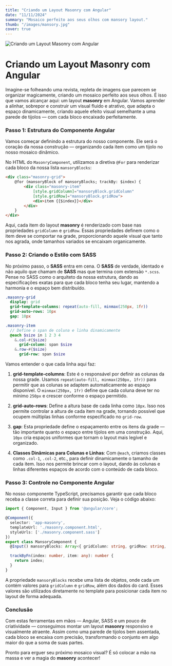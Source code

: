 ```yaml
---
title: "Criando um Layout Masonry com Angular"
date: "11/11/2024"
summary: "Mosaico perfeito aos seus olhos com mansory layout."
thumb: "/images/mansory.jpg"
cover: true
---
```


![Criando um Layout Masonry com Angular](/images/mansory.jpg "Criando um Layout Masonry com Angular")

# Criando um Layout Masonry com Angular

Imagine-se folheando uma revista, repleta de imagens que parecem se organizar magicamente, criando um mosaico perfeito aos seus olhos. É isso que vamos alcançar aqui: um layout **masonry** em Angular. Vamos aprender a alinhar, sobrepor e construir um visual fluido e atrativo, que adapta o espaço dinamicamente, criando aquele efeito visual semelhante a uma parede de tijolos — com cada bloco encaixado perfeitamente.

### Passo 1: Estrutura do Componente Angular

Vamos começar definindo a estrutura do nosso componente. Ele será o coração da nossa construção — organizando cada item como um tijolo no nosso mosaico dinâmico.

No HTML do `MasonryComponent`, utilizamos a diretiva `@For` para renderizar cada bloco da nossa lista `mansoryBlocks`:

```html
<div class="masonry-grid">
    @for (mansoryBlock of mansoryBlocks; trackBy: $index) {
        <div class="masonry-item"
            [style.gridColumn]="mansoryBlock.gridColumn"
            [style.gridRow]="mansoryBlock.gridRow">
            <div>item {{$index}}</div>
        </div>
    }
</div>
```

Aqui, cada item do layout **masonry** é renderizado com base nas propriedades `gridColumn` e `gridRow`. Essas propriedades definem como o item deve se comportar na grade, proporcionando aquele visual que tanto nos agrada, onde tamanhos variados se encaixam organicamente.

### Passo 2: Criando o Estilo com SASS

No próximo passo, o **SASS** entra em cena. O **SASS** de verdade, identado e não aquilo que chamam de **SASS** mas que termina com extensão `*.scss`. Pense no SASS como o arquiteto da nossa estrutura, dando as especificações exatas para que cada bloco tenha seu lugar, mantendo a harmonia e o espaço bem distribuído.

```sass
.masonry-grid
  display: grid
  grid-template-columns: repeat(auto-fill, minmax(250px, 1fr))
  grid-auto-rows: 10px
  gap: 10px

.masonry-item
  // Define o span de coluna e linha dinamicamente
  @each $size in 1 2 3 4
    &.col-#{$size}
      grid-column: span $size
    &.row-#{$size}
      grid-row: span $size
```

Vamos entender o que cada linha aqui faz:

1. **grid-template-columns**: Este é o responsável por definir as colunas da nossa grade. Usamos `repeat(auto-fill, minmax(250px, 1fr))` para permitir que as colunas se adaptem automaticamente ao espaço disponível. O `minmax(250px, 1fr)` define que cada coluna deve ter no mínimo `250px` e crescer conforme o espaço permitido.

2. **grid-auto-rows**: Define a altura base de cada linha como `10px`. Isso nos permite controlar a altura de cada item na grade, tornando possível que ocupem múltiplas linhas conforme especificado no `grid-row`.

3. **gap**: Esta propriedade define o espaçamento entre os itens da grade — tão importante quanto o espaço entre tijolos em uma construção. Aqui, `10px` cria espaços uniformes que tornam o layout mais legível e organizado.

4. **Classes Dinâmicas para Colunas e Linhas**: Com `@each`, criamos classes como `.col-1`, `.col-2`, etc., para definir dinamicamente o tamanho de cada item. Isso nos permite brincar com o layout, dando às colunas e linhas diferentes espaços de acordo com o conteúdo de cada bloco.

### Passo 3: Controle no Componente Angular

No nosso componente TypeScript, precisamos garantir que cada bloco receba a classe correta para definir sua posição. Veja o código abaixo:

```typescript
import { Component, Input } from '@angular/core';

@Component({
  selector: 'app-masonry',
  templateUrl: './masonry.component.html',
  styleUrls: ['./masonry.component.sass']
})
export class MansoryComponent {
  @Input() mansoryBlocks: Array<{ gridColumn: string, gridRow: string, card: any }>;

  trackByFn(index: number, item: any): number {
    return index;
  }
}
```

A propriedade `mansoryBlocks` recebe uma lista de objetos, onde cada um contém valores para `gridColumn` e `gridRow`, além dos dados do card. Esses valores são utilizados diretamente no template para posicionar cada item no layout de forma adequada.

### Conclusão

Com estas ferramentas em mãos — Angular, SASS e um pouco de criatividade — conseguimos montar um layout **masonry** responsivo e visualmente atraente. Assim como uma parede de tijolos bem assentada, cada bloco se encaixa com precisão, transformando o conjunto em algo maior do que a soma de suas partes.

Pronto para erguer seu próximo mosaico visual? É só colocar a mão na massa e ver a magia do **masonry** acontecer!



